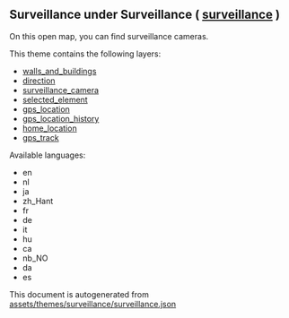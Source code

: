 [//]: # (WARNING: this file is automatically generated. Please find the sources at the bottom and edit those sources)

 Surveillance under Surveillance ( [surveillance](https://mapcomplete.osm.be/surveillance) ) 
---------------------------------------------------------------------------------------------



On this open map, you can find surveillance cameras.

This theme contains the following layers:



  - [walls_and_buildings](../Layers/walls_and_buildings.md)
  - [direction](../Layers/direction.md)
  - [surveillance_camera](../Layers/surveillance_camera.md)
  - [selected_element](../Layers/selected_element.md)
  - [gps_location](../Layers/gps_location.md)
  - [gps_location_history](../Layers/gps_location_history.md)
  - [home_location](../Layers/home_location.md)
  - [gps_track](../Layers/gps_track.md)


Available languages:



  - en
  - nl
  - ja
  - zh_Hant
  - fr
  - de
  - it
  - hu
  - ca
  - nb_NO
  - da
  - es
 

This document is autogenerated from [assets/themes/surveillance/surveillance.json](https://github.com/pietervdvn/MapComplete/blob/develop/assets/themes/surveillance/surveillance.json)
